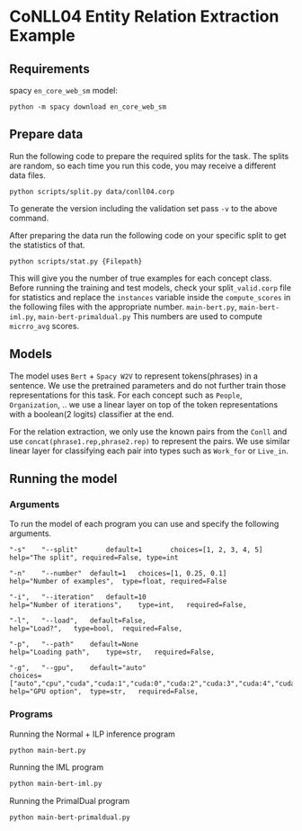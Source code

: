 
# CoNLL04 Entity Relation Extraction Example

## Requirements

spacy `en_core_web_sm` model:

```
python -m spacy download en_core_web_sm
```

## Prepare data
Run the following code to prepare the required splits for the task. The splits are random, so each time you run this code, you may receive a different data files.
```
python scripts/split.py data/conll04.corp
```
To generate the version including the validation set pass `-v` to the above command.

After preparing the data run the following code on your specific split to get the statistics of that.
```
python scripts/stat.py {Filepath} 
```
This will give you the number of true examples for each concept class. Before running the training and test models, check your split`_valid.corp` file for statistics and replace the `instances` variable inside the `compute_scores` in the following files with the appropriate number.
`main-bert.py`, `main-bert-iml.py`, `main-bert-primaldual.py`
This numbers are used to compute `micrro_avg` scores. 
## Models
The model uses `Bert` + `Spacy W2V` to represent tokens(phrases) in a sentence. We use the pretrained parameters and do not further train those representations for this task.
For each concept such as `People`, `Organization`, .. we use a linear layer on top of the token representations with a boolean(2 logits) classifier at the end.

For the relation extraction, we only use the known pairs from the `Conll` and use `concat(phrase1.rep,phrase2.rep)` to represent the pairs. We use similar linear layer for classifying each pair into types such as `Work_for` or `Live_in`.

## Running the model
### Arguments
To run the model of each program you can use and specify the following arguments.
```text
"-s"	"--split"		default=1		choices=[1, 2, 3, 4, 5]	
help="The split", required=False, type=int

"-n"	"--number"	default=1	choices=[1, 0.25, 0.1]
help="Number of examples",	type=float,	required=False        

"-i",	"--iteration"	default=10	
help="Number of iterations",	type=int,	required=False,		        

"-l",	"--load",	default=False,
help="Load?",	type=bool,	required=False,

"-p",	"--path"	default=None
help="Loading path",	type=str,	required=False,

"-g",	"--gpu",	default="auto"	
choices=["auto","cpu","cuda","cuda:1","cuda:0","cuda:2","cuda:3","cuda:4","cuda:5","cuda:6","cuda:7"]
help="GPU option",	type=str,	required=False,
```

### Programs
Running the Normal + ILP inference program
```bash
python main-bert.py
```

Running the IML program
```bash
python main-bert-iml.py
```

Running the PrimalDual program
```bash
python main-bert-primaldual.py
```
